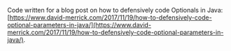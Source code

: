 Code written for a blog post on how to defensively code Optionals in Java: [https://www.david-merrick.com/2017/11/19/how-to-defensively-code-optional-parameters-in-java/](https://www.david-merrick.com/2017/11/19/how-to-defensively-code-optional-parameters-in-java/).
